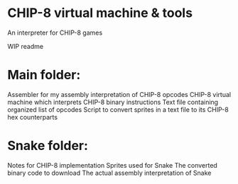 # CHIP-8 virtual machine & tools
An interpreter for CHIP-8 games

WIP readme

# Main folder:
Assembler for my assembly interpretation of CHIP-8 opcodes
CHIP-8 virtual machine which interprets CHIP-8 binary instructions
Text file containing organized list of opcodes
Script to convert sprites in a text file to its CHIP-8 hex counterparts

# Snake folder:
Notes for CHIP-8 implementation
Sprites used for Snake
The converted binary code to download
The actual assembly interpretation of Snake
